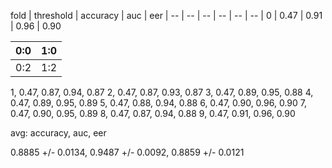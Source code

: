 fold | threshold | accuracy | auc | eer
| -- | -- | -- | -- | -- | -- |
0 | 0.47 | 0.91 | 0.96 | 0.90

| 0:0 | 1:0 |
| -- | -- |
| 0:2 | 1:2 |

1, 0.47, 0.87, 0.94, 0.87
2, 0.47, 0.87, 0.93, 0.87
3, 0.47, 0.89, 0.95, 0.88
4, 0.47, 0.89, 0.95, 0.89
5, 0.47, 0.88, 0.94, 0.88
6, 0.47, 0.90, 0.96, 0.90
7, 0.47, 0.90, 0.95, 0.89
8, 0.47, 0.87, 0.94, 0.88
9, 0.47, 0.91, 0.96, 0.90

avg: accuracy, auc, eer
 
0.8885 +/- 0.0134, 0.9487 +/- 0.0092, 0.8859 +/- 0.0121